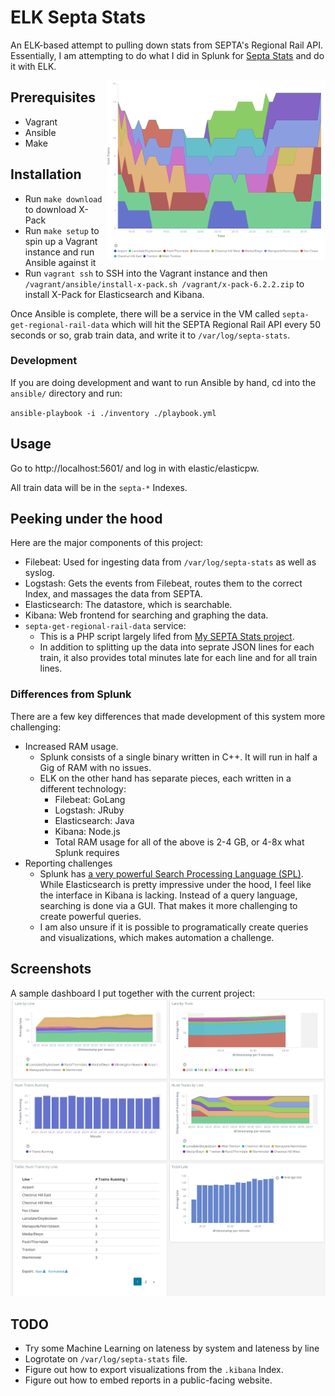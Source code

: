 
# ELK Septa Stats

An ELK-based attempt to pulling down stats from SEPTA's Regional Rail API.
Essentially, I am attempting to do what I did in Splunk for <a href="https://www.SeptaStats.com/">Septa Stats</a>
and do it with ELK.

<a href="img/Kibana-SEPTA-Visualization-Trains-By-Line.png"><img src="img/Kibana-SEPTA-Visualization-Trains-By-Line.png" width="350" align="right" /></a>

## Prerequisites

- Vagrant
- Ansible
- Make


## Installation

- Run `make download` to download X-Pack
- Run `make setup` to spin up a Vagrant instance and run Ansible against it
- Run `vagrant ssh` to SSH into the Vagrant instance and then `/vagrant/ansible/install-x-pack.sh /vagrant/x-pack-6.2.2.zip` to install X-Pack for Elasticsearch and Kibana.

Once Ansible is complete, there will be a service in the VM called `septa-get-regional-rail-data`
which will hit the SEPTA Regional Rail API every 50 seconds or so, grab train data, and write it to 
`/var/log/septa-stats`.

### Development

If you are doing development and want to run Ansible by hand, cd into the `ansible/` directory and run:

`ansible-playbook -i ./inventory ./playbook.yml`


## Usage

Go to http://localhost:5601/ and log in with elastic/elasticpw.

All train data will be in the `septa-*` Indexes.


## Peeking under the hood

Here are the major components of this project:

- Filebeat: Used for ingesting data from `/var/log/septa-stats` as well as syslog.
- Logstash: Gets the events from Filebeat, routes them to the correct Index, and massages the data from SEPTA.
- Elasticsearch: The datastore, which is searchable.
- Kibana: Web frontend for searching and graphing the data.
- `septa-get-regional-rail-data` service:
   - This is a PHP script largely lifed from <a href="https://github.com/dmuth/SeptaStats">My SEPTA Stats project</a>.
   - In addition to splitting up the data into seprate JSON lines for each train, it also provides total minutes late for each line and for all train lines.


### Differences from Splunk

There are a few key differences that made development of this system more challenging:

- Increased RAM usage.
   - Splunk consists of a single binary written in C++.  It will run in half a Gig of RAM with no issues.
   - ELK on the other hand has separate pieces, each written in a different technology:
      - Filebeat: GoLang
      - Logstash: JRuby
      - Elasticsearch: Java
      - Kibana: Node.js
      - Total RAM usage for all of the above is 2-4 GB, or 4-8x what Splunk requires
- Reporting challenges
   - Splunk has <a href="https://www.splunk.com/en_us/resources/search-processing-language.html">a very powerful Search Processing Language (SPL)</a>.  While Elasticsearch is pretty impressive under the hood, I feel like the interface in Kibana is lacking.  Instead of a query language, searching is done via a GUI.  That makes it more challenging to create powerful queries.
   - I am also unsure if it is possible to programatically create queries and visualizations, which makes automation a challenge.


## Screenshots

A sample dashboard I put together with the current project:
<img src="img/Kibana-SEPTA-Dashboard.png" />


## TODO

- Try some Machine Learning on lateness by system and lateness by line
- Logrotate on `/var/log/septa-stats` file.
- Figure out how to export visualizations from the `.kibana` Index.
- Figure out how to embed reports in a public-facing website.


